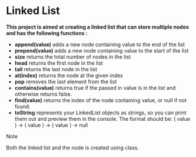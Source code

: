# Linked List 
**This project is aimed at creating a linked list that can store multiple nodes and has the following functions :**
+ **append(value)** adds a new node containing value to the end of the list
+ **prepend(value)** adds a new node containing value to the start of the list
+ **size** returns the total number of nodes in the list
+ **head** returns the first node in the list
+ **tail** returns the last node in the list
+ **at(index)** returns the node at the given index
+ **pop** removes the last element from the list
+ **contains(value)** returns true if the passed in value is in the list and otherwise returns false.
+ **find(value)** returns the index of the node containing value, or null if not found.
+ **toString** represents your LinkedList objects as strings, so you can print them out and preview them in the console. The format should be: ( value ) -> ( value ) -> ( value ) -> null
> [!NOTE]
> Both the linked list and the node is created using class.
